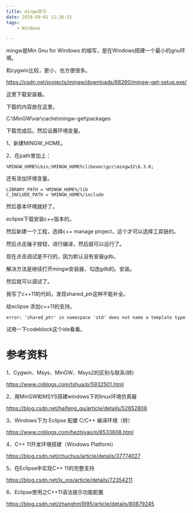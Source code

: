```yaml
---
title: mingw学习
date: 2018-09-01 11:36:31
tags:
	- Windows

---
```




mingw是Min Gnu for Windows 的缩写，是在Windows搭建一个最小的gnu环境。



和cygwin比较，更小，也方便很多。



https://osdn.net/projects/mingw/downloads/68260/mingw-get-setup.exe/

这里下载安装器。

下载的内容放在这里。

C:\MinGW\var\cache\mingw-get\packages



下载完成后。然后设置环境变量。

1、新建MINGW_HOME。

2、在path里加上：

```
%MINGW_HOME%\bin;%MINGW_HOME%\libexec\gcc\mingw32\6.3.0;
```

还有添加环境变量。

```
LIBRARY_PATH = %MINGW_HOME%/lib
C_INCLUDE_PATH = %MINGW_HOME%/include
```



然后基本环境就好了。



eclipse下载安装c++版本的。

然后新建一个工程，选择c++ manage project，这个才可以选择工具链的。



然后点击锤子按钮，进行编译，然后就可以运行了。



现在点击调试是不行的，因为默认没有安装gdb。

解决方法是继续打开mingw安装器，勾选gdb的。安装。



然后就可以调试了。

我写了c++11的代码，发现shared_ptr这种不能补全。

给eclipse 添加c++11的支持。





```
error: 'shared_ptr' in namespace 'std' does not name a template type
```



试用一下codeblock这个ide看看。



# 参考资料

1、Cygwin、Msys、MinGW、Msys2的区别与联系(转)

https://www.cnblogs.com/tshua/p/5932501.html

2、用MinGW和MSYS搭建windows下的linux环境仿真器

https://blog.csdn.net/haifeng_gu/article/details/52652808

3、Windows下为 Eclipse 配置 C/C++ 编译环境（转）

https://www.cnblogs.com/hezhiyao/p/8533808.html

4、C++ 11开发环境搭建（Windows Platform）

https://blog.csdn.net/chuchus/article/details/37774027

5、在Eclipse中实现C++ 11的完整支持

https://blog.csdn.net/lx_ros/article/details/72354211

6、Eclipse使用之C++11语法提示功能配置

https://blog.csdn.net/zhanghm1995/article/details/80879245